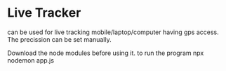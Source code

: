 ﻿# Live Tracker
can be used for live tracking mobile/laptop/computer having gps access.
The precission can be set manually.

Download the node modules before using it.
to run the program npx nodemon app.js
